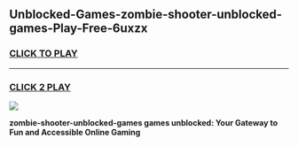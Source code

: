 
## Unblocked-Games-zombie-shooter-unblocked-games-Play-Free-6uxzx
<h3>
<a href="https://premium76.site?title=zombie-shooter-unblocked-games&ref=21A">CLICK TO PLAY</a></h3>
<hr>

<h3>
<a href="https://premium76.site?title=zombie-shooter-unblocked-games&ref=21A">CLICK 2 PLAY</a>
  
</h3>

<a href="https://premium76.site?title=zombie-shooter-unblocked-games&ref=21A"><img src="https://clearcache.store/games.png"></a>


**zombie-shooter-unblocked-games games unblocked: Your Gateway to Fun and Accessible Online Gaming**
